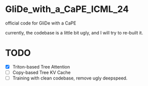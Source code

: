 # GliDe_with_a_CaPE_ICML_24
official code for GliDe with a CaPE

currently, the codebase is a little bit ugly, and I will try to re-built it.

# TODO
- [x] Triton-based Tree Attention
- [ ] Copy-based Tree KV Cache
- [ ] Training with clean codebase, remove ugly deepspeed.
